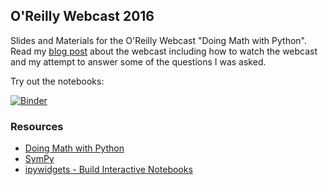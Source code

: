 ## O'Reilly Webcast 2016

Slides and Materials for the O'Reilly Webcast "Doing Math with Python". Read my [blog post](http://doingmathwithpython.github.io/oreilly-webcast-doing-math.html) about the webcast including how to watch the webcast and my attempt to answer some of the questions I was asked.

Try out the notebooks:

[![Binder](http://mybinder.org/badge.svg)](http://mybinder.org/repo/doingmathwithpython/oreilly-webcast-2016)

### Resources

- [Doing Math with Python](http://doingmathwithpython.github.io/)
- [SymPy](http://www.sympy.org)
- [ipywidgets - Build Interactive Notebooks](https://github.com/ipython/ipywidgets)
